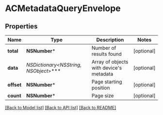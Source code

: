 # ACMetadataQueryEnvelope

## Properties
Name | Type | Description | Notes
------------ | ------------- | ------------- | -------------
**total** | **NSNumber*** | Number of results found | [optional] 
**data** | **NSDictionary&lt;NSString*, NSObject*&gt;*** | Array of objects with device&#39;s metadata | [optional] 
**offset** | **NSNumber*** | Page starting position | [optional] 
**count** | **NSNumber*** | Page size | [optional] 

[[Back to Model list]](../README.md#documentation-for-models) [[Back to API list]](../README.md#documentation-for-api-endpoints) [[Back to README]](../README.md)


